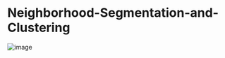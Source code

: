 # Neighborhood-Segmentation-and-Clustering

![image](https://user-images.githubusercontent.com/47051519/126071718-3f81dd63-525b-401f-a346-c468b2348aa0.png)

